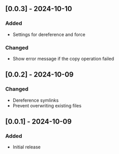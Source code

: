 ## [0.0.3] - 2024-10-10
### Added
- Settings for dereference and force

### Changed
- Show error message if the copy operation failed

## [0.0.2] - 2024-10-09
### Changed
- Dereference symlinks
- Prevent overwriting existing files

## [0.0.1] - 2024-10-09
### Added
- Initial release
